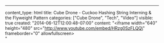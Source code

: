 --- 
content_type: html
title: Cube Drone - Cuckoo Hashing
String Interning & the Flyweight Pattern
categories: ["Cube Drone", "Tech", "Video"]
visible: true
created: "2014-06-12T12:00:48-07:00"
content: "<iframe width=\"640\" height=\"480\" src=\"http://www.youtube.com/embed/HRzg0SzFLQQ\" frameborder=\"0\" allowfullscreen></iframe><br/> 
"
